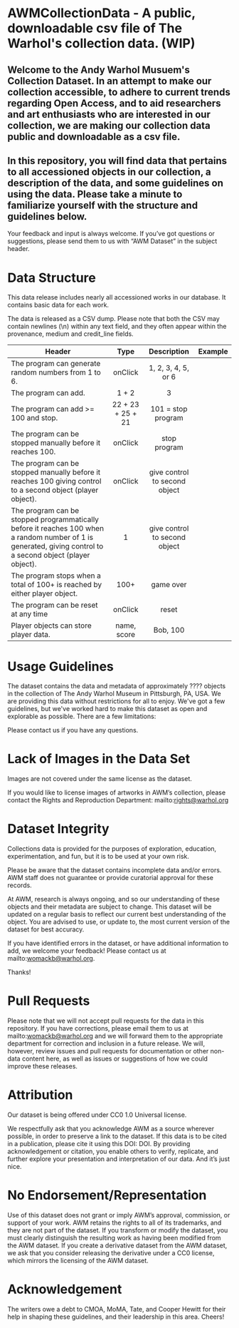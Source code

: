 # AWMCollectionData - A public, downloadable csv file of The Warhol's collection data. (WIP)

## Welcome to the Andy Warhol Musuem's Collection Dataset. In an attempt to make our collection accessible, to adhere to current trends regarding Open Access, and to aid researchers and art enthusiasts who are interested in our collection, we are making our collection data public and downloadable as a csv file.

## In this repository, you will find data that pertains to all accessioned objects in our collection, a description of the data, and some guidelines on using the data. Please take a minute to familiarize yourself with the structure and guidelines below.

Your feedback and input is always welcome. If you’ve got questions or suggestions, please send them to us with “AWM Dataset” in the subject header.

# Data Structure
This data release includes nearly all accessioned works in our database. It contains basic data for each work.

The data is released as a CSV dump. Please note that both the CSV may contain newlines (\n) within any text field, and they often appear within the provenance, medium and credit_line fields.

| Header |   Type   |   Description   |   Example    |
|----------|:---------:|:----------:|:----------:|
| The program can generate random numbers from 1 to 6.| onClick | 1, 2, 3, 4, 5, or 6 |
| The program can add.| 1 + 2 | 3 |
| The program can add >= 100 and stop. | 22 + 23 + 25 + 21 | 101 = stop program |
| The program can be stopped manually before it reaches 100.| onClick | stop program |
| The program can be stopped manually before it reaches 100 giving control to a second object (player object). | onClick | give control to second object |
| The program can be stopped programmatically before it reaches 100 when a random number of 1 is generated, giving control to a second object (player object). | 1 | give control to second object |
| The program stops when a total of 100+ is reached by either player object. | 100+ | game over |
| The program can be reset at any time | onClick | reset |
| Player objects can store player data. | name, score | Bob, 100 |


# Usage Guidelines
The dataset contains the data and metadata of approximately ???? objects in the collection of The Andy Warhol Museum in Pittsburgh, PA, USA. We are providing this data without restrictions for all to enjoy. We've got a few guidelines, but we've worked hard to make this dataset as open and explorable as possible. There are a few limitations:

Please contact us if you have any questions.

# Lack of Images in the Data Set
Images are not covered under the same license as the dataset.

If you would like to license images of artworks in AWM’s collection, please contact the Rights and Reproduction Department: mailto:rights@warhol.org

# Dataset Integrity
Collections data is provided for the purposes of exploration, education, experimentation, and fun, but it is to be used at your own risk.

Please be aware that the dataset contains incomplete data and/or errors. AWM staff does not guarantee or provide curatorial approval for these records.

At AWM, research is always ongoing, and so our understanding of these objects and their metadata are subject to change. This dataset will be updated on a regular basis to reflect our current best understanding of the object. You are advised to use, or update to, the most current version of the dataset for best accuracy.

If you have identified errors in the dataset, or have additional information to add, we welcome your feedback! Please contact us at mailto:womackb@warhol.org.

Thanks!

# Pull Requests
Please note that we will not accept pull requests for the data in this repository. If you have corrections, please email them to us at mailto:womackb@warhol.org and we will forward them to the appropriate department for correction and inclusion in a future release. We will, however, review issues and pull requests for documentation or other non-data content here, as well as issues or suggestions of how we could improve these releases.

# Attribution
Our dataset is being offered under CC0 1.0 Universal license.

We respectfully ask that you acknowledge AWM as a source wherever possible, in order to preserve a link to the dataset. If this data is to be cited in a publication, please cite it using this DOI: DOI. By providing acknowledgement or citation, you enable others to verify, replicate, and further explore your presentation and interpretation of our data. And it’s just nice.

# No Endorsement/Representation
Use of this dataset does not grant or imply AWM’s approval, commission, or support of your work. AWM retains the rights to all of its trademarks, and they are not part of the dataset. If you transform or modify the dataset, you must clearly distinguish the resulting work as having been modified from the AWM dataset. If you create a derivative dataset from the AWM dataset, we ask that you consider releasing the derivative under a CC0 license, which mirrors the licensing of the AWM dataset.

# Acknowledgement
The writers owe a debt to CMOA, MoMA, Tate, and Cooper Hewitt for their help in shaping these guidelines, and their leadership in this area. Cheers!
